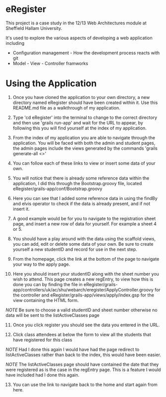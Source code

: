 eRegister
=========

This project is a case study in the 12/13 Web Architectures module at Sheffield Hallam University. 

It's used to explore the various aspects of developing a web application including 
* Configuration management -  How the development process reacts with git
* Model - View - Controller framworks

Using the Application
=====================

1. Once you have cloned the application to your own directory, a new directory named eRegister should have been created within it. Use this README.md file as a walkthrough of my application.

2. Type 'cd eRegister' into the terminal to change to the correct directory and then use 'grails run-app' and wait for the URL to appear, by following this you will find yourself at the index of my application.  

3. From the index of my application you are able to navigate through the application. You will be faced with both the admin and student pages, the admin pages include the views generated by the commands 'grails generate-all <<domain classes>>' 

4. You can follow each of these links to view or insert some data of your own. 

5. You will notice that there is already some reference data within the application, I did this through the Bootstrap.groovy file, located eRegister/grails-app/conf/Bootstrap.groovy

6. Here you can see that I added some reference data in using the findBy and elvis operator to check if the data is already present, and if not insert it. 

7. A good example would be for you to navigate to the registration sheet page, and insert a new row of data for yourself. For example a sheet 4 or 5.

8. You should have a play around with the data using the scaffold views, you can add, edit or delete some data of your own. Be sure to create yourself a new studentID and record for use in the next step.

9. From the homepage, click the link at the bottom of the page to navigate your way to the apply page.

10. Here you should insert your studentID along with the sheet number you wish to attend. This page creates a new regEntry, to view how this is done you can by finding the file in eRegister/grails-app/controllers/uk/ac/shu/webarch/eregister/ApplyController.groovy for the controller and eRegister/grails-app/views/apply/index.gsp for the view containing the HTML form. 

*NOTE* Be sure to choose a valid studentID and sheet number otherwise no data will be sent to the listActiveClasses page

11. Once you click register you should see the data you entered in the URL. 

12. Click class attendees at below the form to view all the students that have registered for this class

*NOTE* Had I done this again I would have had the page redirect to listActiveClasses rather than back to the index, this would have been easier. 

*NOTE* The listActiveClasses page should have contained the date that they were registered as is the case in the regEntry page. This is a feature I would have included had I done this again.

13. You can use the link to navigate back to the home and start again from here.
